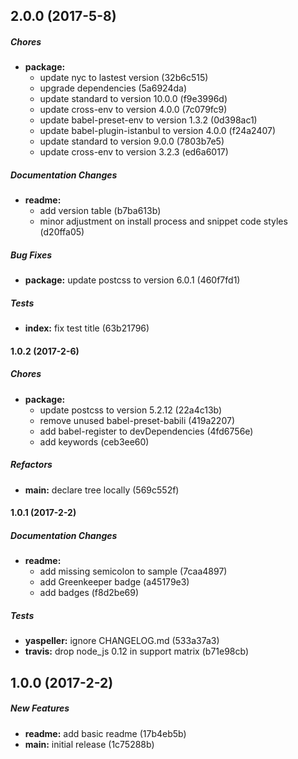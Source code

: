 ## 2.0.0 (2017-5-8)

##### Chores

* **package:**
  * update nyc to lastest version (32b6c515)
  * upgrade dependencies (5a6924da)
  * update standard to version 10.0.0 (f9e3996d)
  * update cross-env to version 4.0.0 (7c079fc9)
  * update babel-preset-env to version 1.3.2 (0d398ac1)
  * update babel-plugin-istanbul to version 4.0.0 (f24a2407)
  * update standard to version 9.0.0 (7803b7e5)
  * update cross-env to version 3.2.3 (ed6a6017)

##### Documentation Changes

* **readme:**
  * add version table (b7ba613b)
  * minor adjustment on install process and snippet code styles (d20ffa05)

##### Bug Fixes

* **package:** update postcss to version 6.0.1 (460f7fd1)

##### Tests

* **index:** fix test title (63b21796)

#### 1.0.2 (2017-2-6)

##### Chores

* **package:**
  * update postcss to version 5.2.12 (22a4c13b)
  * remove unused babel-preset-babili (419a2207)
  * add babel-register to devDependencies (4fd6756e)
  * add keywords (ceb3ee60)

##### Refactors

* **main:** declare tree locally (569c552f)

#### 1.0.1 (2017-2-2)

##### Documentation Changes

* **readme:**
  * add missing semicolon to sample (7caa4897)
  * add Greenkeeper badge (a45179e3)
  * add badges (f8d2be69)

##### Tests

* **yaspeller:** ignore CHANGELOG.md (533a37a3)
* **travis:** drop node_js 0.12 in support matrix (b71e98cb)

## 1.0.0 (2017-2-2)

##### New Features

* **readme:** add basic readme (17b4eb5b)
* **main:** initial release (1c75288b)

